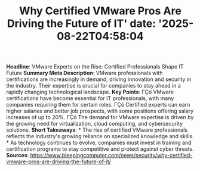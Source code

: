 ﻿---
title: "Why Certified VMware Pros Are Driving the Future of IT'
date: '2025-08-22T04:58:04"
category: "Markets"
summary: ""
slug: "why certified vmware pros are driving the future of it"
source_urls:
  - "https://www.bleepingcomputer.com/news/security/why-certified-vmware-pros-are-driving-the-future-of-it/"
seo:
  title: "Why Certified VMware Pros Are Driving the Future of IT | Hash n Hedge'
  description: '"
  keywords: ["news", "markets", "brief"]
---
**Headline**:  VMware Experts on the Rise: Certified Professionals Shape IT Future  **Summary Meta Description**: VMware professionals with certifications are increasingly in demand, driving innovation and security in the industry. Their expertise is crucial for companies to stay ahead in a rapidly changing technological landscape.  **Key Points**:  ΓÇó VMware certifications have become essential for IT professionals, with many companies requiring them for certain roles. ΓÇó Certified experts can earn higher salaries and better job prospects, with some positions offering salary increases of up to 20%. ΓÇó The demand for VMware expertise is driven by the growing need for virtualization, cloud computing, and cybersecurity solutions.  **Short Takeaways**:  * The rise of certified VMware professionals reflects the industry's growing reliance on specialized knowledge and skills. * As technology continues to evolve, companies must invest in training and certification programs to stay competitive and protect against cyber threats.  **Sources**:  https://www.bleepingcomputer.com/news/security/why-certified-vmware-pros-are-driving-the-future-of-it/ 
